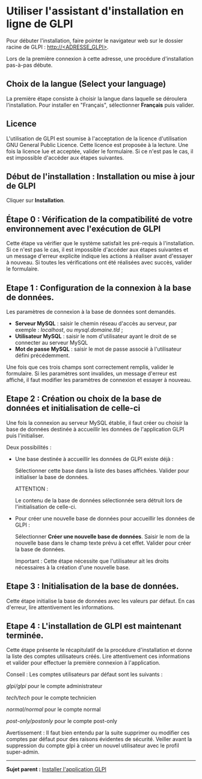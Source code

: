 Utiliser l'assistant d'installation en ligne de GLPI
====================================================

Pour débuter l'installation, faire pointer le navigateur web sur le dossier racine de GLPI :
[http://<ADRESSE\_GLPI\>](http://<ADRESSE_GLPI>).

Lors de la première connexion à cette adresse, une procédure d'installation pas-à-pas débute.

Choix de la langue (Select your language)
-----------------------------------------

La première étape consiste à choisir la langue dans laquelle se déroulera l'installation. Pour installer en "Français", sélectionner **Français** puis valider.

Licence
-------

L'utilisation de GLPI est soumise à l'acceptation de la licence d'utilisation GNU General Public Licence. Cette licence est proposée à la lecture. Une fois la licence lue et acceptée, valider le formulaire.
Si ce n'est pas le cas, il est impossible d'accéder aux étapes suivantes.

Début de l'installation : Installation ou mise à jour de GLPI
-------------------------------------------------------------

Cliquer sur **Installation**.

Étape 0 : Vérification de la compatibilité de votre environnement avec l'exécution de GLPI
------------------------------------------------------------------------------------------

Cette étape va vérifier que le système satisfait les pré-requis à l'installation. Si ce n'est pas le cas, il est impossible d'accéder aux étapes suivantes et un message d'erreur explicite indique les actions à
réaliser avant d'essayer à nouveau. Si toutes les vérifications ont été réalisées avec succès, valider le formulaire.

Etape 1 : Configuration de la connexion à la base de données.
-------------------------------------------------------------

Les paramètres de connexion à la base de données sont demandés.

-   **Serveur MySQL** : saisir le chemin réseau d'accès au serveur, 
    par exemple : *localhost*, ou *mysql.domaine.tld* ;
-   **Utilisateur MySQL** : saisir le nom d'utilisateur ayant le droit de se connecter au serveur MySQL
-   **Mot de passe MySQL** : saisir le mot de passe associé à l'utilisateur défini précédemment.

Une fois que ces trois champs sont correctement remplis, valider le formulaire. Si les paramètres sont invalides, un message d'erreur est affiché, il faut modifier les paramètres de connexion et essayer à
nouveau.

Etape 2 : Création ou choix de la base de données et initialisation de celle-ci
-------------------------------------------------------------------------------

Une fois la connexion au serveur MySQL établie, il faut créer ou choisir la base de données destinée à accueillir les données de l'application GLPI puis l'initialiser.

Deux possibilités :

-   Une base destinée à accueillir les données de GLPI existe déjà :

    Sélectionner cette base dans la liste des bases affichées. 
    Valider pour initialiser la base de données.

    ATTENTION :

    Le contenu de la base de données sélectionnée sera détruit lors de l'initialisation de celle-ci.

-   Pour créer une nouvelle base de données pour accueillir les données de GLPI :

    Sélectionner **Créer une nouvelle base de données**. 
    Saisir le nom de la nouvelle base dans le champ texte prévu à cet effet. 
    Valider pour créer la base de données.

    Important : Cette étape nécessite que l'utilisateur ait les droits nécessaires à la création d'une nouvelle base.

Etape 3 : Initialisation de la base de données.
-----------------------------------------------

Cette étape initialise la base de données avec les valeurs par défaut.
En cas d'erreur, lire attentivement les informations.

Etape 4 : L'installation de GLPI est maintenant terminée.
---------------------------------------------------------

Cette étape présente le récapitulatif de la procédure d'installation et donne la liste des comptes utilisateurs créés. Lire attentivement ces informations et valider pour effectuer la première connexion à
l'application.

Conseil : Les comptes utilisateurs par défaut sont les suivants :

*glpi/glpi* pour le compte administrateur

*tech/tech* pour le compte technicien

*normal/normal* pour le compte normal

*post-only/postonly* pour le compte post-only

Avertissement : Il faut bien entendu par la suite supprimer ou modifier ces comptes par défaut pour des raisons évidentes de sécurité. Veiller avant la suppression du compte glpi à créer un nouvel utilisateur avec le profil super-admin.

----------------------

**Sujet parent :** [Installer l'application GLPI](index.php?fr/install/install.md "Installation de GLPI")
